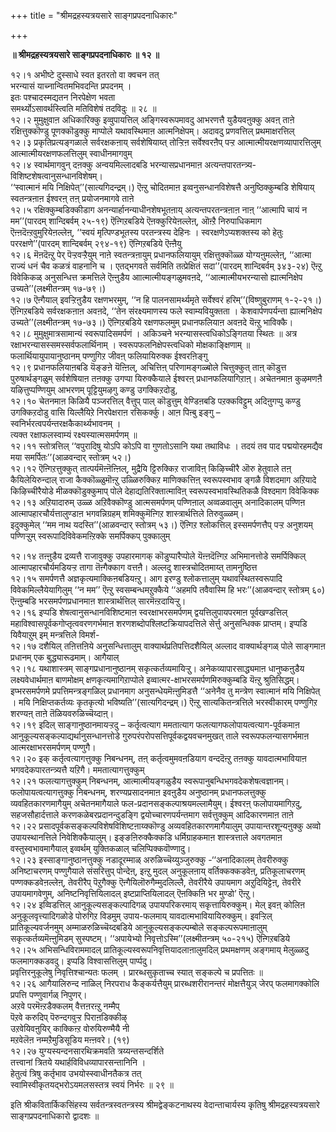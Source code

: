 +++
title = "श्रीमद्रहस्यत्रयसारे साङ्गप्रपदनाधिकारः"

+++


**॥ श्रीमद्रहस्यत्रयसारे साङ्गप्रपदनाधिकारः ॥ १२ ॥**

१२।१ अभीष्टे दुस्साधे स्वत इतरतो वा क्वचन तत्  
भरन्यासं याच्नान्वितमभिवदन्ति प्रपदनम् ।  
इतः पश्चादस्मद्यतन निरपेक्षेण भवता  
समर्थ्योऽसावर्थस्त्विति मतिविशेषं तदविदुः ॥ २८ ॥  
१२।२ मुमुक्षुवाऩ अधिकारिक्कु इव्वुपायत्तिल् अङ्गिस्वरूपमावदु आभरणत्तै युडैयवऩुक्कु अवऩ् ताऩे रक्षित्तुक्कॊण्डु पूणक्कॊडुक्कु माप्पोले यथावस्थिमाऩ आत्मनिक्षेपम्। अदावदु प्रणवत्तिल् प्रथमाक्षरत्तिल्  
१२।३ प्रकृतिप्रत्यङ्गळाले सर्वरक्षकऩाय् सर्वशेषियाय्त् तोऱ्ऱिऩ सर्वेश्वरऩैप् पऱ्ऱ आत्मात्मीयरक्षणव्यापारत्तिलुम् आत्मात्मीयरक्षणफलत्तिलुम् स्वाधीनमागवुम्  
१२।४ स्वार्थमागवुन् दऩक्कु अन्वयमिल्लादबडि भरन्यासप्रधानमाऩ अत्यन्तपारतन्त्र्य-विशिष्टशेषत्वानुसन्धानविशेषम्।  
‘‘स्वात्मानं मयि निक्षिपेत्’’(सात्यगिदन्द्रम्।) ऎऩ्ऱु चोदितमाऩ इव्वनुसन्धानविशेषत्तै अनुष्ठिक्कुम्बडि शेषियाय् स्वतन्त्रऩाऩ ईश्वरऩ् तऩ् प्रयोजनमागवे ताऩे  
१२।५ रक्षिक्कुम्बडिक्कीडाग अनन्यार्हानन्याधीनशेषभूतऩाय् अत्यन्तपरतन्त्रऩाऩ नाऩ् ‘‘आत्मापि चायं न मम’’(पारदम् शान्दिबर्वम् २५-१९) ऎऩ्गिऱबडिये ऎऩक्कुरियेऩल्लेऩ्, ऒऩ्ऱै निरुपाधिकमाग ऎऩ्ऩदॆऩ्ऱवुमुरियेऩल्लेऩ्, ‘‘स्वयं मृत्पिण्डभूतस्य परतन्त्रस्य देहिनः । स्वरक्षणेऽप्यशक्तस्य को हेतुः पररक्षणे’’(पारदम् शान्दिबर्वम् २९४-१९) ऎऩ्गिऱबडिये ऎऩ्ऩैयु  
१२।६ मॆऩदॆऩ्ऱु पेर् पॆऱ्ऱवऱ्ऱैयुम् नाऩे स्वतन्त्रऩायुम् प्रधानफलियायुम् रक्षित्तुक्कॊळ्ळ योग्यऩुमल्लेऩ्, ‘‘आत्मा राज्यं धनं चैव कळत्रं वाहनानि च । एतद्भगवते सर्वमिति तत्प्रेक्षितं सदा’’(पारदम् शान्दिबर्वम् ३४३-२४) ऎऩ्ऱु विवेकिकळ् अनुसन्धित्त क्रमत्तिले ऎऩ्ऩुडैय आात्मात्मीयङ्गळुमवऩदे, ‘‘आत्मात्मीयभरन्यासो ह्यात्मनिक्षेप उच्यते’’(लक्ष्मीतन्त्रम् १७-७९।)  
१२।७ ऎऩ्गैयाल् इवऱ्ऱिऩुडैय रक्षणभरमुम्, ‘‘न हि पालनसामर्थ्यमृते सर्वेश्वरं हरिम्’’(विष्णुबुराणम् १-२-२१।) ऎऩ्गिऱबडिये सर्वरक्षकऩाऩ अवऩदे, ‘‘तेन संरक्ष्यमाणस्य फले स्वाम्यवियुक्तता । केशवार्पणपर्यन्ता ह्यात्मनिक्षेप उच्यते’’(लक्ष्मीतन्त्रम् १७-७३।) ऎऩ्गिऱबडिये रक्षणफलमुम् प्रधानफलियाऩ अवऩदे यॆऩ्ऱु भाविक्कै।  
१२।८ मुमुक्षुमात्रसामान्यं स्वरूपादिसमर्पणं । अकिञ्चने भरन्यासस्त्वधिकोऽङ्गितया स्थितः ॥ अत्र रक्षाभरन्यासस्समस्सर्वफलार्थिनाम् । स्वरूपफलनिक्षेपस्त्वधिको मोक्षकाङ्क्षिणाम् ॥  
फलार्थियायुपायानुष्ठानम् पण्णुगिऱ जीवऩ् फलियायिरुक्क ईश्वरऩिङ्गु  
१२।९ प्रधानफलियाऩबडि यॆङ्ङऩे यॆऩ्ऩिल्, अचित्तिऩ् परिणामङ्गळ्बोले चित्तुक्कुत् ताऩ् कॊडुत्त पुरुषार्थङ्गळुम् सर्वशेषियाऩ तऩक्कु उगप्पा यिरुक्कैयाले ईश्वरऩ् प्रधानफलियागिऱाऩ्। अचेतनमाऩ कुऴमणऩै यऴित्तुप्पण्णियुम् आभरणम् पूट्टियुमऴगु कण्डु उगक्किऱदोडु,  
१२।१० चेतनमाऩ किळियै पञ्जरत्तिल् वैत्तुप् पाल् कॊडुत्तुम् वेण्डिऩबडि पऱक्कविट्टुम् अदिऩुगप्पु कण्डु उगक्किऱदोडु वासि यिल्लैयिऱे निरपेक्षराऩ रसिकर्क्कु। आऩ पिऩ्बु इङ्गु –  
स्वनिर्भरत्वपर्यन्तरक्षकैकार्थ्यभावनम् ।  
त्यक्त रक्षाफलस्वाम्यं रक्ष्यस्यात्मसमर्पणम् ॥  
१२।११ स्तोत्रत्तिल् ‘‘वपुरादिषु योऽपि कोऽपि वा गुणतोऽसानि यथा तथाविधः । तदयं तव पाद पद्मयोरहमद्यैव मया समर्पितः’’(आळवन्दार् स्तोत्रम् ५२।)  
१२।१२ ऎऩ्गिऱत्तुक्कुत् तात्पर्यमॆऩ्ऩॆऩ्ऩिल्, मुद्रैयि ट्टिरुक्किऱ राजाविऩ् किऴिच्चीरै ऒरु हेतुवाले तऩ् कैयिलेयिरुन्दाल् राजा कैक्कॊळ्ळुमॊऩ्ऱु उळ्ळिरुक्किऱ माणिक्कत्तिऩ् स्वरूपस्वभाव ङ्गळै विशदमाग अऱियादे किऴिच्चीरैयोडे मीळक्कॊडुक्कुमाप् पोले देहाद्यतिरिक्तात्माविऩ् स्वरूपस्वभावस्थितिकळै विश्दमाग विवेकिक्क  
१२।१३ अऱियादारुम् उळ्ळ अऱिवैक्कॊण्डु आत्मसमर्पणम् पण्णिऩाल् अव्वळवालुम् अनादिकालम् पण्णिऩ आत्मापहारचौर्यत्तालुण्डाऩ भगवन्निग्रहम् शमिक्कुमॆऩ्गिऱ शास्त्रार्थत्तिले तिरुवुळ्ळम्।  
इदुक्कुमेल् ‘‘मम नाथ यदस्ति’’(आळवन्दार् स्तोत्रम् ५३।) ऎऩ्गिऱ श्लोकत्तिल् इस्समर्पणत्तैप् पऱ्ऱ अनुशयम् पण्णिऱ्ऱुम् स्वरूपादिविवेकमऩ्ऱिक्के समर्पिक्कप् पुक्कालुम्

१२।१४ तऩ्ऩुडैय द्रव्यत्तै राजावुक्कु उपहारमागक् कॊडुप्पारैप्पोले यॆऩ्ऩदॆऩ्गिऱ अभिमानत्तोडे समर्पिक्किल् आत्मापहारचौर्यमडियऱ्ऱ तागा तॆऩ्गैक्काग वत्तऩै। अल्लदु शास्त्रचोदितमाय्त् तामनुष्ठित्त  
१२।१५ समर्पणत्तै अज्ञकृत्यमाक्किऩबडियऩ्ऱु। आग इरण्डु श्लोकत्तालुम् यथावस्थितस्वरूपादि विवेकमिल्लैयेयागिलुम् ‘‘न मम’’ ऎऩ्ऱु स्वसम्बन्धमऱुक्कैये ‘‘अहमपि तवैवास्मि हि भरः’’(आळवन्दार् स्तोत्रम् ६०) ऎऩ्ऩुम्बडि भरसमर्पणप्रधानमाऩ शास्त्रार्थत्तिल् सारमॆऩ्ऱदायिऱ्ऱु।  
१२।१६ इप्पडि शेषत्वानुसन्धानविशिष्टमाऩ स्वरक्षाभरसमर्पणम् द्वयत्तिलुपायपरमाऩ पूर्वखण्डत्तिल् महाविश्वासपूर्वकगोप्तृत्ववरणगर्भमाऩ शरणशब्दोपश्लिष्टक्रियापदत्तिले सेर्त्तु अनुसन्धिक्क प्राप्तम्। इप्पडि यिवैयाऱुम् इम् मन्त्रत्तिले विमर्श-  
१२।१७ दशैयिल् तऩित्तऩिये अनुसन्धित्तालुम् वाक्यार्थप्रतिपत्तिदशैयिल् अल्लाद वाक्यार्थङ्गळ् पोले साङ्गमाऩ प्रधानम् एक बुद्ध्यारूढमाम्। आगैयाल्  
१२।१८ यथाशास्त्रम् साङ्गप्रधानानुष्ठानम् सकृत्कर्तव्यमायिऱ्ऱु। अनेकव्यापारसाद्ध्यमाऩ धानुष्कऩुडैय लक्ष्यवेधार्थमाऩ बाणमोक्षम् क्षणकृत्यमागिऱाप्पोले इव्वात्मर-क्षाभरसमर्पणमिरुक्कुम्बडि यॆऩ्ऱु श्रुतिसिद्धम्। इप्भरसमर्पणमे प्रपत्तिमन्त्रङ्गळिल् प्रधानमाग अनुसन्धेयमॆऩ्ऩुमिडत्तै ‘‘अनेनैव तु मन्त्रेण स्वात्मानं मयि निक्षिपेत् । मयि निक्षिप्तकर्तव्यः कृतकृत्यो भविष्यति’’(सात्यगिदन्द्रम्।) ऎऩ्ऱु सात्यकितन्त्रत्तिले भरस्वीकारम् पण्णुगिऱ शरण्यऩ् ताऩे तॆळियवरुळिच्चॆय्दाऩ्।  
१२।१९ इदिल् साङ्गानुष्ठानमायऱ्ऱदु – कर्तृत्वत्याग ममतात्याग फलत्यागफलोपायत्वत्याग-पूर्वकमाऩ आनुकूल्यसङ्कल्पाद्यर्थानुसन्धानत्तोडे गुरुपरंपरोपसत्तिपूर्वकद्वयवचनमुखत् ताले स्वरूपफलन्यासगर्भमाऩ आत्मरक्षाभरसमर्पणम् पण्णुगै।  
१२।२० इक् कर्तृत्वत्यागत्तुक्कु निबन्धनम्, तऩ् कर्तृत्वमुमवऩडियाग वन्ददॆऩ्ऱु तऩक्कु यावदात्मभावियाऩ भगवदेकपारतन्त्र्यत्तै यऱिगै। ममतात्यागत्तुक्कुम्  
१२।२१ फलत्यागत्तुक्कुम् निबन्धनम्, आत्मात्मीयङ्गळुडैय स्वरूपानुबन्धिभगवदेकशेषत्वज्ञानम्। फलोपायत्वत्यागत्तुक्कु निबन्धनम्, शरण्यप्रसादनमाऩ इवऩुडैय अनुष्ठानम् प्रधानफलत्तुक्कु व्यवहितकारणमागैयुम् अचेतनमागैयाले फल-प्रदानसङ्कल्पाश्रयमल्लामैयुम्। ईश्वरऩ् फलोपायमागिऱदु, सहजसौहार्दत्ताले करणकळेबरप्रदानन्दुडङ्गि द्वयोच्चारणपर्यन्तमाग सर्वत्तुक्कुम् आदिकारणमाऩ ताऩे  
१२।२२ प्रसादपूर्वकसङ्कल्पविशेषविशिष्टऩाय्क्कॊण्डु अव्यवहितकारणमागैयालुम् उपायान्तरशून्यऩुक्कु अव्वो उपायस्थानत्तिले निवेशिक्कैयालुम्। इङ्ङऩिरुक्कैक्कडि धर्मिग्राहकमाऩ शास्त्रत्ताले अवगतमाऩ वस्तुस्वभावमागैयाल् इव्वर्थम् युक्तिकळाल् चलिप्पिक्कवॊण्णादु।  
१२।२३ इस्साङ्गानुष्ठानत्तुक्कु नडादूरम्माळ् अरुळिच्चॆय्युञ्जुरुक्कु
-‘‘अनादिकालम् तेवरीरुक्कु अनिष्टाचरणम् पण्णुगैयाले संसरित्तुप् पोन्देऩ्, इऩ्ऱु मुदल् अनुकूलऩाय् वर्तिक्कक्कडवेऩ्, प्रतिकूलाचरणम् पण्णक्कडवेऩल्लेऩ्, तेवरीरैप् पॆऱुगैक्कु ऎऩ्गैयिलॊरुगैम्मुदलिल्लै, तेवरीरैये उपायमाग अऱुदियिट्टेऩ्, तेवरीरे उपायमागवेणुम्, अनिष्टनिवृत्तियिलादल् इष्टप्राप्तियिलादल् ऎऩक्किऩि भर मुण्डो’ ऎऩ्ऱु।  
१२।२४ इव्विडत्तिल् आनुकूल्यसङ्कल्पादिगळ् उपायपरिकरमाय् सकृत्तायिरुक्कुम्। मेल् इवऩ् कोलिऩ अनुकूलवृत्त्यादिगळोडे पोरुगिऱ विडमुम् उपाय-फलमाय् यावदात्मभावियायिरुक्कुम्। इवऱ्ऱिल् प्रातिकूल्यवर्जनमुम् अम्माळरुळिच्चॆय्दबडिये आनुकूल्यसङ्कल्पम्बोले सङ्कल्परूपमाऩालुम् सकृत्कर्तव्यमॆऩ्ऩुमिडम् सुस्पष्टम्। ‘‘अपायेभ्यो निवृत्तोऽस्मि’’(लक्ष्मीतन्त्रम् ५०-२१५) ऎऩ्गिऱबडिये  
१२।२५ अभिसन्धिविराममादल् प्रातिकूल्यस्वरूपनिवृत्तियादलाऩालुमदिल् प्रथमक्षणम् अङ्गमाय् मेलुळ्ळदु फलमागक्कडवदु। इप्पडि विश्वासत्तिलुम् पार्प्पदु।  
प्रवृत्तिरनुकूलेषु निवृत्तिश्चान्यतः फलम् । प्रारब्धसुकृताच्च स्यात् सङ्कल्पे च प्रपत्तितः ॥  
१२।२६ आगैयालिरुन्द नाळिल् निरपराध कैङ्कर्यत्तैयुम् प्रारब्धशरीरानन्तरं मोक्षत्तैयुञ् जेरप् फलमागक्कोलि प्रपत्ति पण्णुवार्गळ् निपुणर्।  
अऱवे परमॆऩ्ऱडैक्कलम् वैत्तऩरऩ्ऱु नम्मैप्  
पॆऱवे करुदिप् पॆरुन्दगवुऱ्ऱ पिराऩडिक्कीऴ्  
उऱवेयिवऩुयिर् काक्किऩ्ऱ वोरुयिरुण्मैयै नी  
मऱवेलॆऩ नम्मऱैमुडिसूडिय मऩ्ऩवरे। (१९)  
१२।२७ युग्यस्यन्दनसारथिक्रमवति त्रय्यन्तसन्दर्शिते  
तत्त्वानां त्रितये यथार्हविविधव्यापारसन्तानिनि ।  
हेतुत्वं त्रिषु कर्तृभाव उभयोस्स्वाधीनतैकत्र तत्  
स्वामिस्वीकृतयद्भरोऽयमलसस्तत्र स्वयं निर्भरः ॥ २९ ॥

इति श्रीकवितार्किकसिंहस्य सर्वतन्त्रस्वतन्त्रस्य श्रीमद्वेङ्कटनाथस्य वेदान्ताचार्यस्य कृतिषु श्रीमद्रहस्यत्रयसारे साङ्गप्रपदनाधिकारो द्वादशः ॥

